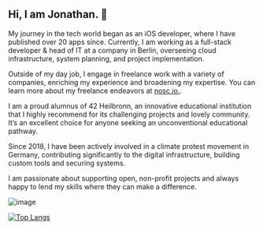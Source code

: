 ## Hi, I am Jonathan. 🖖

My journey in the tech world began as an iOS developer, where I have published over 20 apps since. 
Currently, I am working as a full-stack developer & head of IT at a company in Berlin, overseeing cloud infrastructure, system planning, and project implementation.

Outside of my day job, I engage in freelance work with a variety of companies, enriching my experience and broadening my expertise. You can learn more about my freelance endeavors at [nosc.io.](https://nosc.io).

I am a proud alumnus of 42 Heilbronn, an innovative educational institution that I highly recommend for its challenging projects and lovely community. It’s an excellent choice for anyone seeking an unconventional educational pathway.

Since 2018, I have been actively involved in a climate protest movement in Germany, contributing significantly to the digital infrastructure, building custom tools and securing systems.

I am passionate about supporting open, non-profit projects and always happy to lend my skills where they can make a difference.

![image](https://www.codewars.com/users/chronikum/badges/large?theme=light)

[![Top Langs](https://github-readme-stats.vercel.app/api/top-langs/?username=chronikum&layout=compact)](https://github.com/anuraghazra/github-readme-stats)
